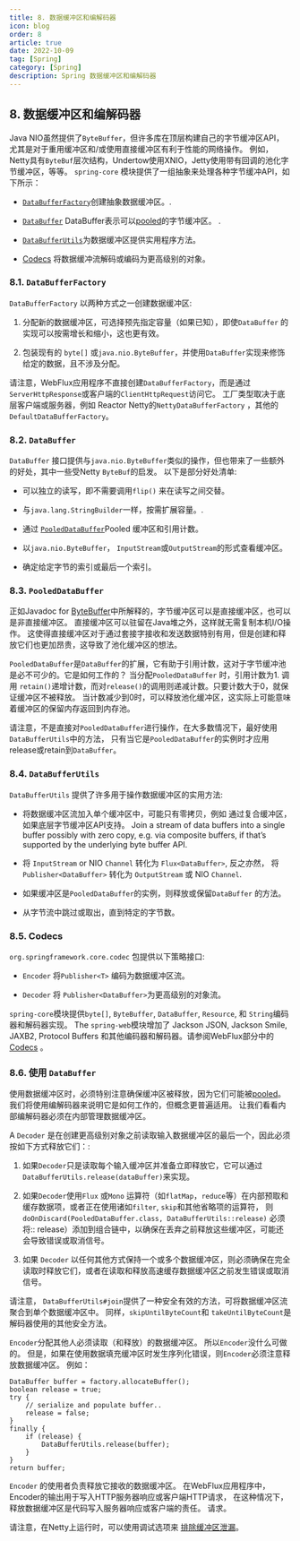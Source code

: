 ```yaml
---
title: 8. 数据缓冲区和编解码器
icon: blog
order: 8
article: true
date: 2022-10-09
tag: [Spring]
category: [Spring]
description: Spring 数据缓冲区和编解码器
---
```


<a id="databuffers"></a>

[](#databuffers)8\. 数据缓冲区和编解码器
------------------------------

Java NIO虽然提供了`ByteBuffer`，但许多库在顶层构建自己的字节缓冲区API，尤其是对于重用缓冲区和/或使用直接缓冲区有利于性能的网络操作。 例如， Netty具有`ByteBuf`层次结构，Undertow使用XNIO，Jetty使用带有回调的池化字节缓冲区，等等。 `spring-core` 模块提供了一组抽象来处理各种字节缓冲API，如下所示：

*   [`DataBufferFactory`](#databuffers-factory)创建抽象数据缓冲区。.

*   [`DataBuffer`](#databuffers-buffer) DataBuffer表示可以[pooled](#databuffers-buffer-pooled)的字节缓冲区。 .

*   [`DataBufferUtils`](#databuffers-utils)为数据缓冲区提供实用程序方法。

*   [Codecs](#codecs) 将数据缓冲流解码或编码为更高级别的对象。


<a id="databuffers-factory"></a>

### [](#databuffers-factory)8.1. `DataBufferFactory`

`DataBufferFactory` 以两种方式之一创建数据缓冲区:

1.  分配新的数据缓冲区，可选择预先指定容量（如果已知），即使`DataBuffer` 的实现可以按需增长和缩小，这也更有效。

2.  包装现有的 `byte[]` 或`java.nio.ByteBuffer`，并使用`DataBuffer`实现来修饰给定的数据，且不涉及分配。


请注意，WebFlux应用程序不直接创建`DataBufferFactory`，而是通过`ServerHttpResponse`或客户端的`ClientHttpRequest`访问它。 工厂类型取决于底层客户端或服务器，例如 Reactor Netty的`NettyDataBufferFactory` ，其他的`DefaultDataBufferFactory`。

<a id="databuffers-buffer"></a>

### [](#databuffers-buffer)8.2. `DataBuffer`

`DataBuffer` 接口提供与`java.nio.ByteBuffer`类似的操作，但也带来了一些额外的好处，其中一些受Netty `ByteBuf`的启发。 以下是部分好处清单:

*   可以独立的读写，即不需要调用`flip()` 来在读写之间交替。

*   与`java.lang.StringBuilder`一样，按需扩展容量。.

*   通过 [`PooledDataBuffer`](#databuffers-buffer-pooled)Pooled 缓冲区和引用计数。

*   以`java.nio.ByteBuffer`， `InputStream`或`OutputStream`的形式查看缓冲区。

*   确定给定字节的索引或最后一个索引。


<a id="databuffers-buffer-pooled"></a>

### [](#databuffers-buffer-pooled)8.3. `PooledDataBuffer`

正如Javadoc for [ByteBuffer](https://docs.oracle.com/javase/8/docs/api/java/nio/ByteBuffer.html)中所解释的，字节缓冲区可以是直接缓冲区，也可以是非直接缓冲区。 直接缓冲区可以驻留在Java堆之外，这样就无需复制本机I/O操作。 这使得直接缓冲区对于通过套接字接收和发送数据特别有用，但是创建和释放它们也更加昂贵，这导致了池化缓冲区的想法。

`PooledDataBuffer`是`DataBuffer`的扩展，它有助于引用计数，这对于字节缓冲池是必不可少的。它是如何工作的？ 当分配`PooledDataBuffer` 时，引用计数为1\. 调用 `retain()`递增计数，而对`release()`的调用则递减计数。只要计数大于0，就保证缓冲区不被释放。 当计数减少到0时，可以释放池化缓冲区，这实际上可能意味着缓冲区的保留内存返回到内存池。

请注意，不是直接对`PooledDataBuffer`进行操作，在大多数情况下，最好使用`DataBufferUtils`中的方法， 只有当它是`PooledDataBuffer`的实例时才应用release或retain到`DataBuffer`。

<a id="databuffers-utils"></a>

### [](#databuffers-utils)8.4. `DataBufferUtils`

`DataBufferUtils` 提供了许多用于操作数据缓冲区的实用方法:

*   将数据缓冲区流加入单个缓冲区中，可能只有零拷贝，例如 通过复合缓冲区，如果底层字节缓冲区API支持。 Join a stream of data buffers into a single buffer possibly with zero copy, e.g. via composite buffers, if that’s supported by the underlying byte buffer API.

*   将 `InputStream` or NIO `Channel` 转化为 `Flux<DataBuffer>`, 反之亦然， 将`Publisher<DataBuffer>` 转化为 `OutputStream` 或 NIO `Channel`.

*   如果缓冲区是`PooledDataBuffer`的实例，则释放或保留`DataBuffer` 的方法。

*   从字节流中跳过或取出，直到特定的字节数。


<a id="codecs"></a>

### [](#codecs)8.5. Codecs

`org.springframework.core.codec` 包提供以下策略接口:

*   `Encoder` 将`Publisher<T>` 编码为数据缓冲区流。

*   `Decoder` 将 `Publisher<DataBuffer>`为更高级别的对象流。


`spring-core`模块提供`byte[]`, `ByteBuffer`, `DataBuffer`, `Resource`, 和 `String`编码器和解码器实现。 The `spring-web`模块增加了 Jackson JSON, Jackson Smile, JAXB2, Protocol Buffers 和其他编码器和解码器。请参阅WebFlux部分中的[Codecs](web-reactive.html#webflux-codecs) 。

<a id="databuffers-using"></a>

### [](#databuffers-using)8.6. 使用 `DataBuffer`

使用数据缓冲区时，必须特别注意确保缓冲区被释放，因为它们可能被[pooled](#databuffers-buffer-pooled)。我们将使用编解码器来说明它是如何工作的，但概念更普遍适用。 让我们看看内部编解码器必须在内部管理数据缓冲区。

A `Decoder` 是在创建更高级别对象之前读取输入数据缓冲区的最后一个，因此必须按如下方式释放它们：:

1.  如果`Decoder`只是读取每个输入缓冲区并准备立即释放它，它可以通过 `DataBufferUtils.release(dataBuffer)`来实现。

2.  如果`Decoder`使用`Flux` 或`Mono` 运算符（如`flatMap`，`reduce`等）在内部预取和缓存数据项，或者正在使用诸如`filter`, `skip`和其他省略项的运算符， 则 `doOnDiscard(PooledDataBuffer.class, DataBufferUtils::release)` 必须将:: release）添加到组合链中，以确保在丢弃之前释放这些缓冲区，可能还会导致错误或取消信号。

3.  如果 `Decoder` 以任何其他方式保持一个或多个数据缓冲区，则必须确保在完全读取时释放它们，或者在读取和释放高速缓存数据缓冲区之前发生错误或取消信号。


请注意， `DataBufferUtils#join`提供了一种安全有效的方法，可将数据缓冲区流聚合到单个数据缓冲区中。 同样，`skipUntilByteCount`和 `takeUntilByteCount`是解码器使用的其他安全方法。

`Encoder`分配其他人必须读取（和释放）的数据缓冲区。 所以`Encoder`没什么可做的。 但是，如果在使用数据填充缓冲区时发生序列化错误，则`Encoder`必须注意释放数据缓冲区。 例如：

    DataBuffer buffer = factory.allocateBuffer();
    boolean release = true;
    try {
        // serialize and populate buffer..
        release = false;
    }
    finally {
        if (release) {
            DataBufferUtils.release(buffer);
        }
    }
    return buffer;

`Encoder` 的使用者负责释放它接收的数据缓冲区。 在WebFlux应用程序中，Encoder的输出用于写入HTTP服务器响应或客户端HTTP请求， 在这种情况下，释放数据缓冲区是代码写入服务器响应或客户端的责任。 请求。

请注意，在Netty上运行时，可以使用调试选项来 [排除缓冲区泄漏](https://github.com/netty/netty/wiki/Reference-counted-objects#troubleshooting-buffer-leaks)。